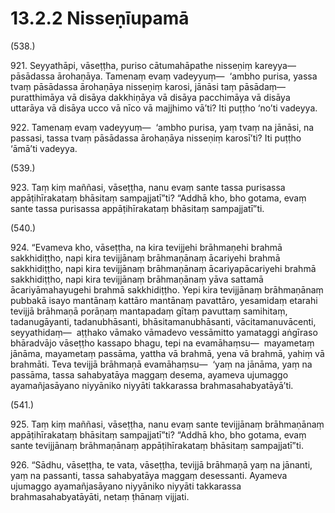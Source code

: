 # 13.2.2 Nisseṇīupamā

(538.)

921\. Seyyathāpi, vāseṭṭha, puriso cātumahāpathe nisseṇiṃ kareyya—  pāsādassa ārohaṇāya. Tamenaṃ evaṃ vadeyyuṃ—  ‘ambho purisa, yassa tvaṃ pāsādassa ārohaṇāya nisseṇiṃ karosi, jānāsi taṃ pāsādaṃ—  puratthimāya vā disāya dakkhiṇāya vā disāya pacchimāya vā disāya uttarāya vā disāya ucco vā nīco vā majjhimo vā’ti? Iti puṭṭho ‘no’ti vadeyya.

922\. Tamenaṃ evaṃ vadeyyuṃ—  ‘ambho purisa, yaṃ tvaṃ na jānāsi, na passasi, tassa tvaṃ pāsādassa ārohaṇāya nisseṇiṃ karosī’ti? Iti puṭṭho ‘āmā’ti vadeyya.

(539.)

923\. Taṃ kiṃ maññasi, vāseṭṭha, nanu evaṃ sante tassa purisassa appāṭihīrakataṃ bhāsitaṃ sampajjatī”ti? “Addhā kho, bho gotama, evaṃ sante tassa purisassa appāṭihīrakataṃ bhāsitaṃ sampajjatī”ti.

(540.)

924\. “Evameva kho, vāseṭṭha, na kira tevijjehi brāhmaṇehi brahmā sakkhidiṭṭho, napi kira tevijjānaṃ brāhmaṇānaṃ ācariyehi brahmā sakkhidiṭṭho, napi kira tevijjānaṃ brāhmaṇānaṃ ācariyapācariyehi brahmā sakkhidiṭṭho, napi kira tevijjānaṃ brāhmaṇānaṃ yāva sattamā ācariyāmahayugehi brahmā sakkhidiṭṭho. Yepi kira tevijjānaṃ brāhmaṇānaṃ pubbakā isayo mantānaṃ kattāro mantānaṃ pavattāro, yesamidaṃ etarahi tevijjā brāhmaṇā porāṇaṃ mantapadaṃ gītaṃ pavuttaṃ samihitaṃ, tadanugāyanti, tadanubhāsanti, bhāsitamanubhāsanti, vācitamanuvācenti, seyyathidaṃ—  aṭṭhako vāmako vāmadevo vessāmitto yamataggi aṅgīraso bhāradvājo vāseṭṭho kassapo bhagu, tepi na evamāhaṃsu—  mayametaṃ jānāma, mayametaṃ passāma, yattha vā brahmā, yena vā brahmā, yahiṃ vā brahmāti. Teva tevijjā brāhmaṇā evamāhaṃsu—  ‘yaṃ na jānāma, yaṃ na passāma, tassa sahabyatāya maggaṃ desema, ayameva ujumaggo ayamañjasāyano niyyāniko niyyāti takkarassa brahmasahabyatāyā’ti.

(541.)

925\. Taṃ kiṃ maññasi, vāseṭṭha, nanu evaṃ sante tevijjānaṃ brāhmaṇānaṃ appāṭihīrakataṃ bhāsitaṃ sampajjatī”ti? “Addhā kho, bho gotama, evaṃ sante tevijjānaṃ brāhmaṇānaṃ appāṭihīrakataṃ bhāsitaṃ sampajjatī”ti.

926\. “Sādhu, vāseṭṭha, te vata, vāseṭṭha, tevijjā brāhmaṇā yaṃ na jānanti, yaṃ na passanti, tassa sahabyatāya maggaṃ desessanti. Ayameva ujumaggo ayamañjasāyano niyyāniko niyyāti takkarassa brahmasahabyatāyāti, netaṃ ṭhānaṃ vijjati.
